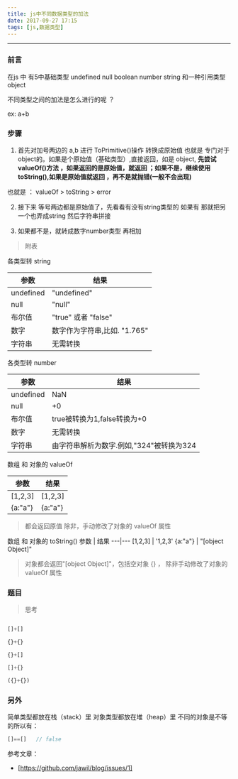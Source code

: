 ```yaml
---
title: js中不同数据类型的加法
date: 2017-09-27 17:15
tags: [js,数据类型]
---
```

<!-- deleteAbove -->
--------

### 前言
在js 中 有5中基础类型 undefined null boolean number string  和一种引用类型 object

不同类型之间的加法是怎么进行的呢 ？

<!-- more -->
ex:  a+b

### 步骤
1. 首先对加号两边的 a,b 进行  ToPrimitive()操作  转换成原始值 也就是 专门对于object的。如果是个原始值（基础类型）,直接返回，如是 object,
**先尝试valueOf()方法 ，如果返回的是原始值，就返回 ；如果不是，继续使用toString(),如果是原始值就返回 ，再不是就抛错(一般不会出现)**

也就是 ：  valueOf  >  toString  >  error


2. 接下来 等号两边都是原始值了，先看看有没有string类型的 如果有 那就把另一个也弄成string 然后字符串拼接

3. 如果都不是，就转成数字number类型 再相加




> 附表

各类型转 string

参数  | 结果
---|---
undefined  |	"undefined"
null  |	"null"
布尔值 |	"true"  或者 "false"
数字   |	数字作为字符串,比如. "1.765"
字符串  |	无需转换



各类型转 number

参数    |	结果
---|---
undefined   |	NaN
null    |	+0
布尔值  |	true被转换为1,false转换为+0
数字    |	无需转换
字符串  |	由字符串解析为数字.例如,"324"被转换为324


数组 和 对象的 valueOf

参数    |	结果
---|---
[1,2,3]   |	[1,2,3]
{a:"a"}    |	{a:"a"}

> 都会返回原值 除非，手动修改了对象的 valueOf 属性

数组 和 对象的 toString()
参数    |	结果
---|---
[1,2,3]   |	'1,2,3'
{a:"a"}    | "[object Object]"

> 对象都会返回"[object Object]"，包括空对象 {} ，  除非手动修改了对象的 valueOf 属性



### 题目
> 思考

```js

[]+[]

{}+{}  

{}+[]

[]+{}

({}+{})

```
### 另外

简单类型都放在栈（stack）里
对象类型都放在堆（heap）里
不同的对象是不等的所以有：
```js
[]==[]   // false

```
参考文章：
- [https://github.com/jawil/blog/issues/1]
